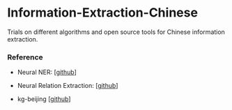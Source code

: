# Information-Extraction-Chinese

Trials on different algorithms and open source tools for Chinese information extraction.

### Reference

* Neural NER: [[github](https://github.com/zjy-ucas/ChineseNER)]

* Neural Relation Extraction: [[github](https://github.com/thunlp/TensorFlow-NRE)]

* kg-beijing [[github](https://github.com/memect/kg-beijing/wiki/%E7%AC%AC%E4%B8%80%E6%9C%9Fw1%EF%BC%9A%E7%9F%A5%E8%AF%86%E6%8F%90%E5%8F%96)]
